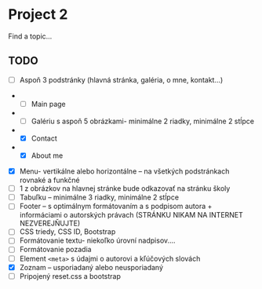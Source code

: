 # Project 2
Find a topic...
## TODO
- [ ] Aspoň 3 podstránky (hlavná stránka, galéria, o mne, kontakt...)
- - [ ] Main page
- - [ ] Galériu s aspoň 5 obrázkami- minimálne 2 riadky, minimálne 2 stĺpce
- - [X] Contact
- - [X] About me
- [X] Menu- vertikálne alebo horizontálne – na všetkých podstránkach rovnaké a funkčné
- [ ] 1 z obrázkov na hlavnej stránke bude odkazovať na stránku školy
- [ ] Tabuľku – minimálne 3 riadky, minimálne 2 stĺpce
- [ ] Footer – s optimálnym formátovaním a s podpisom autora + informáciami o autorských právach (STRÁNKU NIKAM NA INTERNET NEZVEREJŇUJTE)
- [ ] CSS triedy, CSS ID, Bootstrap
- [ ] Formátovanie textu- niekoľko úrovní nadpisov....
- [ ] Formátovanie pozadia
- [ ] Element `<meta>` s údajmi o autorovi a kľúčových slovách
- [X] Zoznam – usporiadaný alebo neusporiadaný
- [ ] Pripojený reset.css a bootstrap